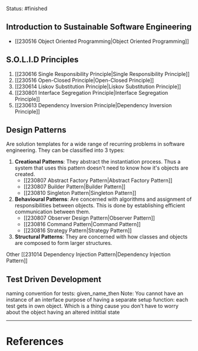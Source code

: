 Status: #finished 
## Introduction to Sustainable Software Engineering
- [[230516 Object Oriented Programming|Object Oriented Programming]]
## S.O.L.I.D Principles
1. [[230616 Single Responsibility Principle|Single Responsibility Principle]]
2. [[230516 Open-Closed Principle|Open-Closed Principle]]
3. [[230614 Liskov Substitution Principle|Liskov Substitution Principle]]
4. [[230801 Interface Segregation Principle|Interface Segregation Principle]]
5. [[230613 Dependency Inversion Principle|Dependency Inversion Principle]]
## Design Patterns
Are solution templates for a wide range of recurring problems in software engineering. They can be classified into 3 types:
1. **Creational Patterns**: They abstract the instantiation process. Thus a system that uses this pattern doesn't need to know how it's objects are created. 
	- [[230807 Abstract Factory Pattern|Abstract Factory Pattern]]
	- [[230807 Builder Pattern|Builder Pattern]]
	- [[230810 Singleton Pattern|Singleton Pattern]]
2. **Behavioural Patterns**: Are concerned with algorithms and assignment of responsibilities between objects. This is done by establishing efficient communication between them. 
	- [[230807 Observer Design Pattern|Observer Pattern]]
	- [[230816 Command Pattern|Command Pattern]]
	- [[230816 Strategy Pattern|Strategy Pattern]]
3. **Structural Patterns**: They are concerned with how classes and objects are composed to form larger structures. 

Other 
[[231014 Dependency Injection Pattern|Dependency Injection Pattern]] 
## Test Driven Development
naming convention for tests: given_name_then 
Note: You cannot have an instance of an interface 
purpose of having a separate setup function: each test gets in own object. Which is a thing cause you don't have to worry about the object having an altered inititial state



---
# References
